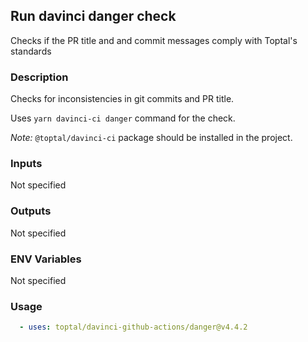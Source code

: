 ## Run davinci danger check

Checks if the PR title and and commit messages comply with Toptal's standards

### Description

Checks for inconsistencies in git commits and PR title.

Uses `yarn davinci-ci danger` command for the check.

*Note:* `@toptal/davinci-ci` package should be installed in the project.

### Inputs

Not specified

### Outputs

Not specified

### ENV Variables

Not specified

### Usage

```yaml
  - uses: toptal/davinci-github-actions/danger@v4.4.2
```
